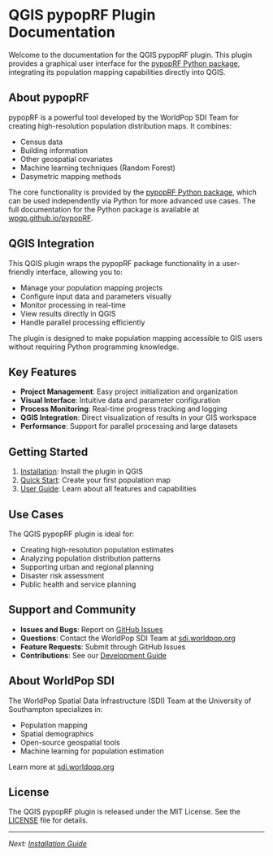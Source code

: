 # QGIS pypopRF Plugin Documentation

Welcome to the documentation for the QGIS pypopRF plugin. This plugin provides a graphical user interface for the [pypopRF Python package](https://github.com/wpgp/pypopRF), integrating its population mapping capabilities directly into QGIS.

## About pypopRF

pypopRF is a powerful tool developed by the WorldPop SDI Team for creating high-resolution population distribution maps. It combines:
- Census data
- Building information
- Other geospatial covariates
- Machine learning techniques (Random Forest)
- Dasymetric mapping methods

The core functionality is provided by the [pypopRF Python package](https://github.com/wpgp/pypopRF), which can be used independently via Python for more advanced use cases. The full documentation for the Python package is available at [wpgp.github.io/pypopRF](https://wpgp.github.io/pypopRF/).

## QGIS Integration

This QGIS plugin wraps the pypopRF package functionality in a user-friendly interface, allowing you to:
- Manage your population mapping projects
- Configure input data and parameters visually
- Monitor processing in real-time
- View results directly in QGIS
- Handle parallel processing efficiently

The plugin is designed to make population mapping accessible to GIS users without requiring Python programming knowledge.

## Key Features

- **Project Management**: Easy project initialization and organization
- **Visual Interface**: Intuitive data and parameter configuration
- **Process Monitoring**: Real-time progress tracking and logging
- **QGIS Integration**: Direct visualization of results in your GIS workspace
- **Performance**: Support for parallel processing and large datasets

## Getting Started

1. [Installation](getting-started/installation.md): Install the plugin in QGIS
2. [Quick Start](getting-started/quickstart.md): Create your first population map
3. [User Guide](user-guide/interface.md): Learn about all features and capabilities

## Use Cases

The QGIS pypopRF plugin is ideal for:
- Creating high-resolution population estimates
- Analyzing population distribution patterns
- Supporting urban and regional planning
- Disaster risk assessment
- Public health and service planning

## Support and Community

- **Issues and Bugs**: Report on [GitHub Issues](https://github.com/wpgp/QGIS-pypopRF/issues)
- **Questions**: Contact the WorldPop SDI Team at [sdi.worldpop.org](https://sdi.worldpop.org)
- **Feature Requests**: Submit through GitHub Issues
- **Contributions**: See our [Development Guide](development/contributing.md)

## About WorldPop SDI

The WorldPop Spatial Data Infrastructure (SDI) Team at the University of Southampton specializes in:
- Population mapping
- Spatial demographics
- Open-source geospatial tools
- Machine learning for population estimation

Learn more at [sdi.worldpop.org](https://sdi.worldpop.org)

## License

The QGIS pypopRF plugin is released under the MIT License. See the [LICENSE](https://github.com/wpgp/QGIS-pypopRF/blob/main/LICENSE) file for details.

---

*Next: [Installation Guide](getting-started/installation.md)*